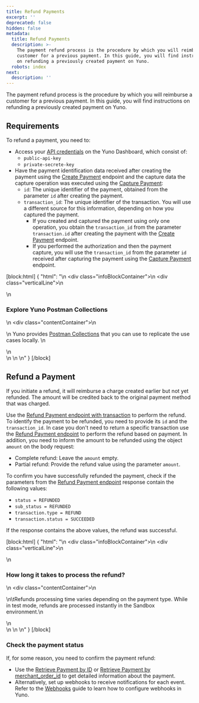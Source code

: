 ```yaml
---
title: Refund Payments
excerpt: ''
deprecated: false
hidden: false
metadata:
  title: Refund Payments
  description: >-
    The payment refund process is the procedure by which you will reimburse a
    customer for a previous payment. In this guide, you will find instructions
    on refunding a previously created payment on Yuno.
  robots: index
next:
  description: ''
---
```

The payment refund process is the procedure by which you will reimburse a customer for a previous payment. In this guide, you will find instructions on refunding a previously created payment on Yuno.

## Requirements

To refund a payment, you need to:

- Access your [API credentials](doc:developers-credentials) on the Yuno Dashboard, which consist of:
  - `public-api-key`
  - `private-secrete-key`
- Have the payment identification data received after creating the payment using the [Create Payment](ref:create-payment) endpoint and the capture data the capture operation was executed using the [Capture Payment](ref:capture-authorization):
  - `id`: The unique identifier of the payment, obtained from the parameter `id` after creating the payment.
  - `transaction_id`: The unique identifier of the transaction. You will use a different source for this information, depending on how you captured the payment.
    - If you created and captured the payment using only one operation, you obtain the `transaction_id` from the  parameter `transaction.id` after creating the payment with the [Create Payment](ref:create-payment) endpoint.
    - If you performed the authorization and then the payment capture, you will use the `transaction_id` from the  parameter `id` received after capturing the payment using the [Capture Payment](ref:capture-authorization) endpoint. 

[block:html]
{
  "html": "<body>\n  <div class=\"infoBlockContainer\">\n    <div class=\"verticalLine\"></div>\n    <div>\n      <h3>Explore Yuno Postman Collections</h3>\n      <div class=\"contentContainer\">\n        <p>\n          Yuno provides <a href='/reference/postman-collections'>Postman Collections</a> that you can use to replicate the use cases locally.        \n        </p>\n      </div>\n    </div>\n  </div>\n</body>"
}
[/block]


## Refund a Payment

If you initiate a refund, it will reimburse a charge created earlier but not yet refunded. The amount will be credited back to the original payment method that was charged.

Use the [Refund Payment endpoint with transaction](ref:refund-payment) to perform the refund. To identify the payment to be refunded, you need to provide its `id` and the `transaction_id`. In case you don't need to return a specific transaction use the [Refund Payment endpoint](ref:cancel-or-refund-a-payment) to perform the refund based on payment. In addition, you need to inform the amount to be refunded using the object `amount`  on the body request:

- Complete refund: Leave the `amount` empty.
- Partial refund: Provide the refund value using the parameter `amount`.

To confirm you have successfully refunded the payment, check if the parameters from the [Refund Payment endpoint](ref:refund-payment) response contain the following values:

- `status = REFUNDED`
- `sub_status = REFUNDED`
- `transaction.type = REFUND`
- `transaction.status = SUCCEEDED`

If the response contains the above values, the refund was successful.

[block:html]
{
  "html": "<body>\n  <div class=\"infoBlockContainer\">\n    <div class=\"verticalLine\"></div>\n    <div>\n      <h3>How long it takes to process the refund?</h3>\n      <div class=\"contentContainer\">\n        <p>\n\tRefunds processing time varies depending on the payment type. While in test mode, refunds are processed instantly in the Sandbox environment.\n        </p>\n      </div>\n    </div>\n  </div>\n</body>"
}
[/block]


### Check the payment status

If, for some reason, you need to confirm the payment refund:

- Use the [Retrieve Payment by ID](ref:retrieve-payment-by-id) or [Retrieve Payment by merchant_order_id](ref:retrieve-payment-by-merchant_order_id) to get detailed information about the payment. 
- Alternatively, set up webhooks to receive notifications for each event. Refer to the [Webhooks](doc:configuring-yuno-webhooks) guide to learn how to configure webhooks in Yuno.